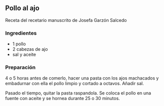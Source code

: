 ## Pollo al ajo

Receta del recetario manuscrito de Josefa Garzón Salcedo

### Ingredientes

- 1 pollo
- 2 cabezas de ajo
- sal y aceite

### Preparación

4 o 5 horas antes de comerlo,
hacer una pasta con los ajos machacados
y embadurnar con ella el pollo limpio y cortado a octavos.
Añadir sal.

Pasado el tiempo, quitar la pasta raspandola.
Se coloca el pollo en una fuente con aceite
y se hornea durante 25 o 30 minutos.


